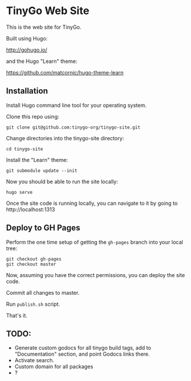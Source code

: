 # TinyGo Web Site

This is the web site for TinyGo.

Built using Hugo:

http://gohugo.io/

and the Hugo "Learn" theme:

https://github.com/matcornic/hugo-theme-learn

## Installation

Install Hugo command line tool for your operating system.

Clone this repo using:

    git clone git@github.com:tinygo-org/tinygo-site.git

Change directories into the tinygo-site directory:

    cd tinygo-site

Install the "Learn" theme:

    git submodule update --init

Now you should be able to run the site locally:

    hugo serve

Once the site code is running locally, you can navigate to it by going to http://localhost:1313

## Deploy to GH Pages

Perform the one time setup of getting the `gh-pages` branch into your local tree:

    git checkout gh-pages
    git checkout master

Now, assuming you have the correct permissions, you can deploy the site code.

Commit all changes to master.

Run `publish.sh` script.

That's it.

## TODO:

- Generate custom godocs for all tinygo build tags, add to "Documentation" section, and point Godocs links there.
- Activate search.
- Custom domain for all packages
- ?

